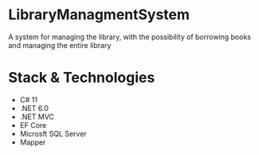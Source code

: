 # LibraryManagmentSystem
A system for managing the library, with the possibility of borrowing books and managing the entire library

# Stack & Technologies
- C# 11
- .NET 6.0
- .NET MVC
- EF Core
- Microsft SQL Server
- Mapper
